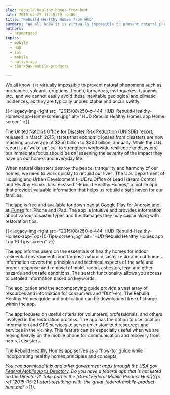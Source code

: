 ```yaml
---
slug: rebuild-healthy-homes-from-hud
date: 2015-08-27 11:10:19 -0400
title: "Rebuild Healthy Homes from HUD"
summary: "We all know it is virtually impossible to prevent natural phenomena such as hurricanes, volcanic eruptions, floods, tornadoes, earthquakes, tsunamis etc., and we cannot easily avoid these inevitable geological and climatic incidences, as they are typically unpredictable and occur swiftly."
authors:
  - nramprasad
topics:
  - mobile
  - HUD
  - ios
  - mobile
  - native-app
  - thursday-mobile-products

---
```


We all know it is virtually impossible to prevent natural phenomena such as hurricanes, volcanic eruptions, floods, tornadoes, earthquakes, tsunamis etc., and we cannot easily avoid these inevitable geological and climatic incidences, as they are typically unpredictable and occur swiftly.

{{< legacy-img-right src="2015/08/250-x-444-HUD-Rebuild-Healthy-Homes-app-Home-screen.jpg" alt="HUD Rebuild Healthy Homes app Home screen" >}}

The [United Nations Office for Disaster Risk Reduction (UNISDR) report](http://www.unisdr.org/files/42814_2015no04.pdf), released in March 2015, states that economic losses from disasters are now reaching an average of $250 billion to $300 billion, annually. While the U.N. report is a “wake up” call to strengthen worldwide resilience to disasters, our immediate focus should be on lessening the severity of the impact they have on our homes and everyday life.

When natural disasters destroy the peace, tranquility and harmony of our homes, we need to work quickly to rebuild our lives. The U.S. Department of Housing and Urban Development (HUD)’s Office of Lead Hazard Control and Healthy Homes has released “Rebuild Healthy Homes,” a mobile app that provides valuable information that helps us rebuild a safe haven for our families.

The app is free and available for download at [Google Play](https://play.google.com/store/apps/details?id=gov.hud.healthyhomes) for Android and at [iTunes](https://itunes.apple.com/us/app/rebuild-healthy-homes/id980660616?mt=8) for iPhone and iPad. The app is intuitive and provides information about various disaster types and the damages they may cause along with restoration tips.

{{< legacy-img-right src="2015/08/250-x-444-HUD-Rebuild-Healthy-Homes-app-Top-10-Tips-screen.jpg" alt="HUD Rebuild Healthy Homes app Top 10 Tips screen" >}}

The app informs users on the essentials of healthy homes for indoor residential environments and for post-natural disaster restoration of homes. Information covers the principles and technical aspects of the safe and proper response and removal of mold, radon, asbestos, lead and other hazards and unsafe conditions. The search functionality allows you access to detailed information based on keywords.

The application and the accompanying guide provide a vast array of resources and information for consumers and “DIY”-ers. The Rebuild Healthy Homes guide and publication can be downloaded free of charge within the app.

The app focuses on useful criteria for volunteers, professionals, and others involved in the restoration process. The app has the option to use location information and GPS services to serve up customized resources and services in the vicinity. This feature can be especially useful when we are relying heavily on the mobile phone for communication and recovery from natural disasters.

The Rebuild Healthy Homes app serves as a “how-to” guide while incorporating healthy homes principles and concepts.

_You can download this and other government apps through the [USA.gov Federal Mobile Apps Directory](https://www.usa.gov/mobile-apps). Do you have a federal app that is not listed on the Directory? Take part in the [Great Federal Mobile Product Hunt]({{< ref "2015-05-21-start-sleuthing-with-the-great-federal-mobile-product-hunt.md" >}})._
